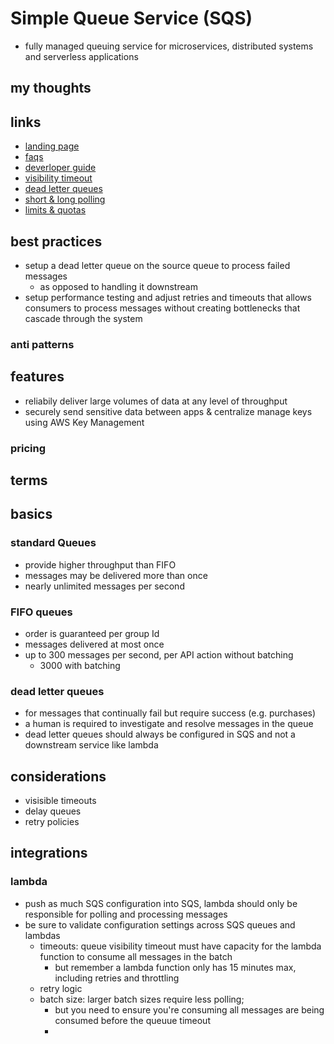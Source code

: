 # Simple Queue Service (SQS)

- fully managed queuing service for microservices, distributed systems and serverless applications

## my thoughts

## links

- [landing page](https://aws.amazon.com/sqs/?did=ap_card&trk=ap_card)
- [faqs](https://aws.amazon.com/sqs/faqs/?da=sec&sec=prep)
- [deverloper guide](https://docs.aws.amazon.com/AWSSimpleQueueService/latest/SQSDeveloperGuide/welcome.html)
- [visibility timeout](https://docs.aws.amazon.com/AWSSimpleQueueService/latest/SQSDeveloperGuide/sqs-visibility-timeout.html)
- [dead letter queues](https://docs.aws.amazon.com/AWSSimpleQueueService/latest/SQSDeveloperGuide/sqs-dead-letter-queues.html)
- [short & long polling](https://docs.aws.amazon.com/AWSSimpleQueueService/latest/SQSDeveloperGuide/sqs-short-and-long-polling.html)
- [limits & quotas](https://docs.aws.amazon.com/AWSSimpleQueueService/latest/SQSDeveloperGuide/sqs-limits.html)

## best practices

- setup a dead letter queue on the source queue to process failed messages
  - as opposed to handling it downstream
- setup performance testing and adjust retries and timeouts that allows consumers to process messages without creating bottlenecks that cascade through the system

### anti patterns

## features

- reliabily deliver large volumes of data at any level of throughput
- securely send sensitive data between apps & centralize manage keys using AWS Key Management

### pricing

## terms

## basics

### standard Queues

- provide higher throughput than FIFO
- messages may be delivered more than once
- nearly unlimited messages per second

### FIFO queues

- order is guaranteed per group Id
- messages delivered at most once
- up to 300 messages per second, per API action without batching
  - 3000 with batching

### dead letter queues

- for messages that continually fail but require success (e.g. purchases)
- a human is required to investigate and resolve messages in the queue
- dead letter queues should always be configured in SQS and not a downstream service like lambda

## considerations

- visisible timeouts
- delay queues
- retry policies

## integrations

### lambda

- push as much SQS configuration into SQS, lambda should only be responsible for polling and processing messages
- be sure to validate configuration settings across SQS queues and lambdas
  - timeouts: queue visibility timeout must have capacity for the lambda function to consume all messages in the batch
    - but remember a lambda function only has 15 minutes max, including retries and throttling
  - retry logic
  - batch size: larger batch sizes require less polling;
    - but you need to ensure you're consuming all messages are being consumed before the queuue timeout
    -
